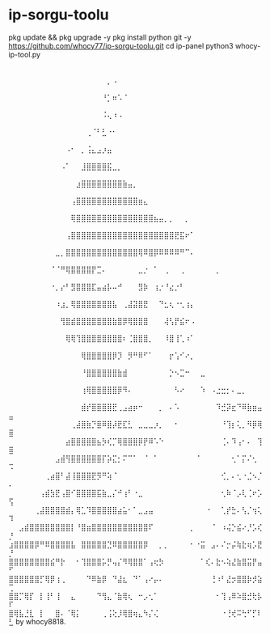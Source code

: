 # ip-sorgu-toolu


pkg update && pkg upgrade -y
pkg install python git -y
https://github.com/whocy77/ip-sorgu-toolu.git
cd ip-panel
python3 whocy-ip-tool.py
⠀⠀⠀⠀⠀⠀⠀⠀⠀⠀⠀⠀⠀⠀⠀⠀⠀⠀⠀⠀⠀⠀⠀⠀⠀⠀⠀⠀⠀⠀⠀⠀⠀⠀⠀⠀⠀⠀⠀⠀⠀⠀⠀⠀⠀⠀⠀⠀⠀⠀⠀
⠀⠀⠀⠀⠀⠀⠀⠀⠀⠀⠀⠀⠀⠀⠀⠀⠀⠀⠀⡀⠠⠀⠀⠀⠀⠀⠀⠀⠀⠀⠀⠀⠀⠀⠀⠀⠀⠀⠀⠀⠀⠀⠀⠀⠀⠀⠀⠀⠀⠀
⠀⠀⠀⠀⠀⠀⠀⠀⠀⠀⠀⠀⠀⠀⠀⠀⠀⠀⠘⡁⠶⠡⠈⠀⠀⠀⠀⠀⠀⠀⠀⠀⠀⠀⠀⠀⠀⠀⠀⠀⠀⠀⠀⠀⠀⠀⠀⠀⠀⠀
⠀⠀⠀⠀⠀⠀⠀⠀⠀⠀⠀⠀⠀⠀⠀⠀⠀⠀⠨⢄⠰⠠⠀⠀⠀⠀⠀⠀⠀⠀⠀⠀⠀⠀⠀⠀⠀⠀⠀⠀⠀⠀⠀⠀⠀⠀⠀⠀⠀⠀
⠀⠀⠀⠀⠀⠀⠀⠀⠀⠀⠀⠀⠀⠀⠀⢀⠈⠃⣃⠐⠂⠀⠀⠀⠀⠀⠀⠀⠀⠀⠀⠀⠀⠀⠀⠀⠀⠀⠀⠀⠀⠀⠀⠀⠀⠀⠀⠀⠀⠀
⠀⠀⠀⠀⠀⠀⠀⠀⠀⠀⠀⠠⠂⠀⡀⢨⣄⣠⡰⣤⠀⠀⠀⠀⠀⠀⠀⠀⠀⠀⠀⠀⠀⠀⠀⠀⠀⠀⠀⠀⠀⠀⠀⠀⠀⠀⠀⠀⠀⠀
⠀⠀⠀⠀⠀⠀⠀⠀⠀⠀⠠⠁⠀⠀⣸⣿⣿⣿⣿⣯⣀⡀⠀⠀⠀⠀⠀⠀⠀⠀⠀⠀⠀⠀⠀⠀⠀⠀⠀⠀⠀⠀⠀⠀⠀⠀⠀⠀⠀⠀
⠀⠀⠀⠀⠀⠀⠀⠀⠀⠀⠀⠀⠀⣰⣿⣿⣿⣿⣿⣿⣿⣿⣷⣤⡀⠀⠀⠀⠀⠀⠀⠀⠀⠀⠀⠀⠀⠀⠀⠀⠀⠀⠀⠀⠀⠀⠀⠀⠀⠀
⠀⠀⠀⠀⠀⠀⠀⠀⠀⠀⠀⠀⢠⣿⣿⣿⣿⣿⣿⣿⣿⣿⣿⣿⣿⣶⣄⠀⠀⠀⠀⠀⠀⠀⠀⠀⠀⠀⠀⠀⠀⠀⠀⠀⠀⠀⠀⠀⠀⠀
⠀⠀⠀⠀⠀⠀⠀⠀⠀⠀⠀⠀⢿⣿⣿⣿⣿⣿⣿⣿⣿⣿⣿⣿⣿⣿⣿⣿⣦⣤⡀⡀⠀⠀⡀⠀⠀⠀⠀⠀⠀⠀⠀⠀⠀⠀⠀⠀⠀⠀
⠀⠀⠀⠀⠀⠀⠀⠀⠀⠀⠀⢠⣿⣿⣿⣿⣿⣿⣿⣿⣿⣿⣿⣿⣿⣿⣿⣿⣿⣿⣿⣿⣟⣯⠖⠁⠀⠀⠀⠀⠀⠀⠀⠀⠀⠀⠀⠀⠀⠀
⠀⠀⠀⠀⠀⠀⠀⠀⠀⣀⡀⣿⣿⣿⣿⣿⣿⣿⣿⣿⣿⣿⣿⣿⣿⢿⠿⣿⡿⠿⠿⠿⠿⠛⠉⠄⠀⠀⠀⠀⠀⠀⠀⠀⠀⠀⠀⠀⠀⠀
⠀⠀⠀⠀⠀⠀⠀⠀⠈⠈⠛⢿⣿⣿⣿⣿⡟⣉⠄⠀⠀⠀⠀⠀⠀⣀⡐⠀⠁⠀⢀⠀⠀⢀⠀⠀⠀⠀⠀⠀⡀⠀⠀⠀⠀⠀⠀⠀⠀⠀
⠀⠀⠀⠀⠀⠀⠀⠀⠐⡀⡔⠃⣻⣿⣿⣿⣏⣤⣴⡧⠤⠚⠀⠀⠀⣻⡷⠀⢰⡐⠘⣔⡐⠃⠀⠀⠀⠀⠀⠀⠀⠀⠀⠀⠀⠀⠀⠀⠀⠀
⠀⠀⠀⠀⠀⠀⠀⠀⠀⠰⣰⡀⢿⣿⣿⣿⣿⣿⣿⣿⣧⠀⢀⣼⣽⣿⣟⠀⠀⠙⣂⢆⠐⢂⢰⡄⠀⠀⠀⠀⠀⠀⠀⠀⠀⠀⠀⠀⠀⠀
⠀⠀⠀⠀⠀⠀⠀⠀⠀⠀⢻⣿⣾⣿⣿⣿⣿⣿⣿⣿⣷⣿⡿⢿⣿⣿⣿⠀⠀⠀⢼⢣⡟⣮⠖⠠⠀⠀⠀⠀⠀⠀⠀⠀⠀⠀⠀⠀⠀⠀
⠀⠀⠀⠀⠀⠀⠀⠀⠀⠀⠀⢿⢿⢹⣿⣿⣿⣿⣿⣿⣿⣿⠆⢈⣿⣿⣿⡀⠀⠀⠸⣿⢸⢁⠰⠁⠀⠀⠀⠀⠀⠀⠀⠀⠀⠀⠀⠀⠀⠀
⠀⠀⠀⠀⠀⠀⠀⠀⠀⠀⠀⠀⠀⠀⢿⣿⣿⣿⣿⣿⡿⡹⠀⡻⠛⠿⠋⠁⠀⠀⠀⡖⢡⠊⠔⡀⠀⠀⠀⠀⠀⠀⠀⠀⠀⠀⠀⠀⠀⠀
⠀⠀⠀⠀⠀⠀⠀⠀⠀⠀⠀⠀⠀⠀⠘⣿⣿⣿⣿⣿⣿⣷⣾⠀⠀⠀⠀⠀⠀⠀⠀⡑⠢⣉⠒⠀⠀⣀⠀⠀⠀⠀⠀⠀⠀⠀⠀⠀⠀⠀
⠀⠀⠀⠀⠀⠀⠀⠀⠀⠀⠀⠀⠀⠀⢰⢿⣿⣿⣿⣿⣿⡿⠻⠄⠀⠀⠀⠀⠀⠀⠀⠀⠣⠔⠀⠀⠀⠱⠀⠠⣐⣒⡂⠄⣀⡀⠀⠀⠀⠀
⠀⠀⠀⠀⠀⠀⠀⠀⠀⠀⠀⠀⠀⠀⣾⡞⣿⣿⣿⣿⣟⢀⣠⣴⡶⠒⠀⠀⠀⡀⠀⠄⠡⠀⠀⠀⠀⠀⠀⠀⠹⣚⡽⣖⠙⠿⣷⣶⣤⣤
⠀⠀⠀⠀⠀⠀⠀⠀⠀⠀⠀⠀⢀⣼⣿⣷⡙⣿⠿⣿⡼⣟⣏⣃⠀⣀⣀⣀⡰⡀⠀⠀⠂⠀⠀⠀⠀⠀⠀⠀⠀⠘⢹⡆⢅⡀⠻⡿⢿⣿
⠀⠀⠀⠀⠀⠀⠀⠀⠀⠀⠀⣴⣿⣿⣿⣿⣿⣦⡳⢎⡉⢿⣿⣿⣿⡿⡟⠿⠡⠑⠀⠀⠀⠀⠀⠀⠀⠀⠀⠀⠀⢈⠄⠹⢠⠂⠄⠀⢹⣿
⠀⠀⠀⠀⠀⠀⠀⠀⠀⣠⣾⢻⣿⣿⣿⣿⣿⣿⡏⡵⣍⡂⠍⠉⠁⠀⠈⠀⠁⠀⠀⠀⠀⠀⠀⠀⠈⠀⠀⠀⠀⠀⠀⢂⠁⡍⠌⢂⠀⠩
⠀⠀⠀⠀⠀⠀⠀⢀⣴⣿⠃⣼⢸⣿⣿⣿⣟⡻⠛⢵⠈⠀⠀⠀⠀⠀⠀⠀⠀⠀⠀⠀⠀⠀⠀⠀⠀⠀⠀⠀⠀⢊⡀⠄⢂⠐⣈⠢⡈⠄
⠀⠀⠀⠀⠀⠀⢠⣾⣳⣟⢠⣿⠊⣿⣿⣿⣿⣯⣷⣀⡌⠚⢰⠃⠐⣀⠀⠀⠀⠀⠀⠀⠀⠀⠀⠀⠀⠀⠀⠀⠀⢂⠷⠈⡠⢇⢈⠖⡡⢫
⠀⠀⠀⠀⠀⢀⣼⣿⣿⣿⣿⣾⡄⢿⣁⠹⣿⣿⣿⣿⣿⣴⣥⠂⠁⣀⣠⣤⠀⠀⠀⠀⠀⠀⠀⠀⠀⠀⠐⠀⠀⢁⡞⣓⠄⢣⡈⢲⢅⠹
⠀⠀⣠⣾⣿⣿⣿⣿⣿⣿⣿⣿⡇⠘⣿⣶⣿⣿⣿⣿⣿⣿⣿⣿⣿⣿⣿⠏⠀⠀⠀⠀⠀⠀⠀⡀⠀⠀⠀⠈⠀⠰⢬⡑⣮⠔⡘⡡⢎⡘
⣰⣿⣿⣿⣿⡿⠛⠿⣿⣿⣿⣿⣧⠀⣿⣿⣿⣿⣿⣙⠿⣿⣿⣿⣿⣿⡿⠀⠀⡀⡀⠀⠀⠀⠀⠂⠐⣭⠀⣠⠄⠌⡒⡬⢷⣗⢶⡡⣟⡘
⣿⣿⣿⣿⣿⣿⣿⣿⣮⠛⡗⠀⠀⠂⢹⣿⣿⣿⡥⡛⢤⡌⠻⢿⣿⣿⠁⢠⢖⡳⠀⠀⠀⠀⠀⠀⠀⠁⢎⠄⣗⠢⢵⣜⣷⣿⣭⡟⣤⠋
⣿⣿⣿⣿⣿⣿⡋⢿⡿⢰⢀⠀⠀⠀⠀⠙⠿⣷⡿⠀⠙⣼⣆⠀⠙⠁⢠⠔⡤⠄⠀⠀⠀⠀⠀⠀⠀⠀⠀⢘⠰⠃⣜⡲⣿⣿⡷⡺⣵⢉
⣿⣿⡉⢿⡏⠀⡇⢸⠃⢸⠀⠀⣄⠀⠀⠀⠀⠙⢻⣄⠈⣷⢿⢆⠀⠒⡠⢂⠁⠀⠀⠀⠀⠀⠀⠀⠀⠀⠀⠀⠂⢹⢠⠿⠵⣿⣚⢗⡧⠏
⣿⢿⣧⣘⣇⠀⡇⠀⠀⣿⠄⠈⢿⡅⠀⠀⠀⠀⢀⢨⢕⡸⢿⣿⢶⣄⠳⡌⢌⠀⠀⠀⠀⠀⠀⠀⠀⠀⠀⠀⠀⠐⢘⢞⠭⢓⠋⡋⠇⣃
 by whocy8818.
